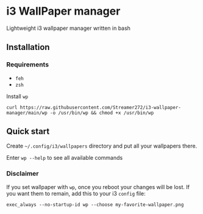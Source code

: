 # i3 WallPaper manager

Lightweight i3 wallpaper manager written in bash

## Installation

### Requirements

- `feh`
- `zsh`

Install `wp`

```
curl https://raw.githubusercontent.com/Streamer272/i3-wallpaper-manager/main/wp -o /usr/bin/wp && chmod +x /usr/bin/wp
```

## Quick start

Create `~/.config/i3/wallpapers` directory and put all your wallpapers there.

Enter `wp --help` to see all available commands

### Disclaimer

If you set wallpaper with `wp`, once you reboot your changes will be lost.
If you want them to remain, add this to your i3 `config` file:

```
exec_always --no-startup-id wp --choose my-favorite-wallpaper.png
```
